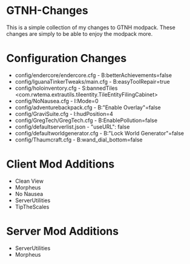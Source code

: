# GTNH-Changes

This is a simple collection of my changes to GTNH modpack. These changes are simply to be able to enjoy the modpack more.

# Configuration Changes

* config/endercore/endercore.cfg - B:betterAchievements=false
* config/IguanaTinkerTweaks/main.cfg - B:easyToolRepair=true
* config/holoinventory.cfg - S:bannedTiles <com.rwtema.extrautils.tileentity.TileEntityFilingCabinet>
* config/NoNausea.cfg - I:Mode=0
* config/adventurebackpack.cfg - B:"Enable Overlay"=false
* config/GraviSuite.cfg - I:hudPosition=4
* config/GregTech/GregTech.cfg - B:EnablePollution=false
* config/defaultserverlist.json - "useURL": false
* config/defaultworldgenerator.cfg - B:"Lock World Generator"=false
* config/Thaumcraft.cfg - B:wand_dial_bottom=false

# Client Mod Additions

* Clean View
* Morpheus
* No Nausea
* ServerUtilities
* TipTheScales

# Server Mod Additions

* ServerUtilities
* Morpheus
